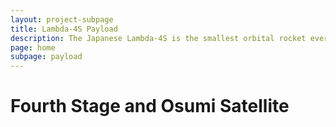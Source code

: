 ```yaml
---
layout: project-subpage
title: Lambda-4S Payload
description: The Japanese Lambda-4S is the smallest orbital rocket ever launched.
page: home
subpage: payload
---
```


Fourth Stage and Osumi Satellite
================================

